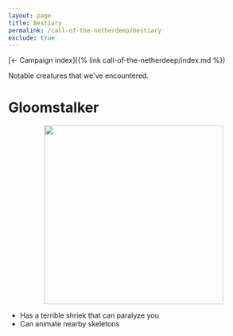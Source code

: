 ```yaml
---
layout: page
title: Bestiary
permalink: /call-of-the-netherdeep/bestiary
exclude: true
---
```


[&larr; Campaign index]({% link call-of-the-netherdeep/index.md %})

Notable creatures that we've encountered.

# Gloomstalker

<p style="text-align: center">
<img height="360" src="{% link images/gloomstalker.webp %}"/>
</p>

- Has a terrible shriek that can paralyze you
- Can animate nearby skeletons
